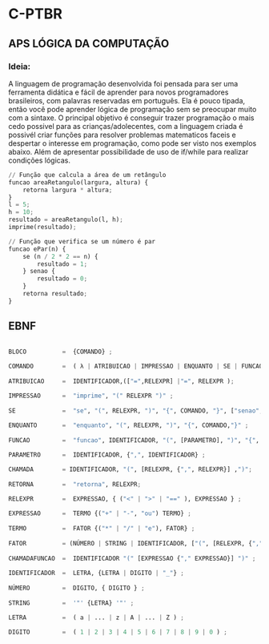 # C-PTBR

## APS LÓGICA DA COMPUTAÇÃO

### Ideia:
A linguagem de programação desenvolvida foi pensada para ser uma ferramenta didática e fácil de aprender para novos programadores brasileiros, com palavras reservadas em português. Ela é pouco tipada, então você pode aprender lógica de programação sem se preocupar muito com a sintaxe.
O principal objetivo é conseguir trazer programação o mais cedo possivel para as crianças/adolecentes, com a linguagem criada é possivél criar funções para resolver problemas matematicos faceis e despertar o interesse em programação, como pode ser visto nos exemplos abaixo.
Além de apresentar possibilidade de uso de if/while para realizar condições lógicas.


```` py
// Função que calcula a área de um retângulo
funcao areaRetangulo(largura, altura) {
    retorna largura * altura;
}
l = 5;
h = 10;
resultado = areaRetangulo(l, h);
imprime(resultado);

// Função que verifica se um número é par
funcao ePar(n) {
    se (n / 2 * 2 == n) {
        resultado = 1;
    } senao {
        resultado = 0;
    }
    retorna resultado;
}

````


## EBNF
```` py

BLOCO          =  {COMANDO} ;
 
COMANDO        =  ( λ | ATRIBUICAO | IMPRESSAO | ENQUANTO | SE | FUNCAO | RETORNA | CHAMADA), ";", "\n" ;
 
ATRIBUICAO     =  IDENTIFICADOR,(["=",RELEXPR] |"=", RELEXPR );

IMPRESSAO      =  "imprime", "(" RELEXPR ")" ;
 
SE             =  "se", "(", RELEXPR, ")", "{", COMANDO, "}", ["senao", "{", COMANDO, "}"] ;
 
ENQUANTO       =  "enquanto", "(", RELEXPR, ")", "{", COMANDO,"}" ;
  
FUNCAO         =  "funcao", IDENTIFICADOR, "(", [PARAMETRO], ")", "{", "\n", {BLOCO}, "}" ;

PARAMETRO      =  IDENTIFICADOR, {",", IDENTIFICADOR} ;

CHAMADA        = IDENTIFICADOR, "(", [RELEXPR, {",", RELEXPR}] ,")";
 
RETORNA        =  "retorna", RELEXPR;

RELEXPR        =  EXPRESSAO, { ("<" | ">" | "==" ), EXPRESSAO } ;
 
EXPRESSAO      =  TERMO {("+" | "-", "ou") TERMO} ;
 
TERMO          =  FATOR {("*" | "/" | "e"), FATOR} ;
 
FATOR          = (NÚMERO | STRING | IDENTIFICADOR, ["(", [RELEXPR, {",", RELEXPR}] ,")"] | ("+" | "-" | "!"), FACTOR) | "(", RELEXPR, ")" ;
 
CHAMADAFUNCAO  =  IDENTIFICADOR "(" [EXPRESSAO {"," EXPRESSAO}] ")" ;
 
IDENTIFICADOR  =  LETRA, {LETRA | DIGITO | "_"} ;
 
NÚMERO         =  DIGITO, { DIGITO } ;
 
STRING         =  '"' {LETRA} '"' ;

LETRA          =  ( a | ... | z | A | ... | Z ) ;
 
DIGITO         =  ( 1 | 2 | 3 | 4 | 5 | 6 | 7 | 8 | 9 | 0 ) ;

````
